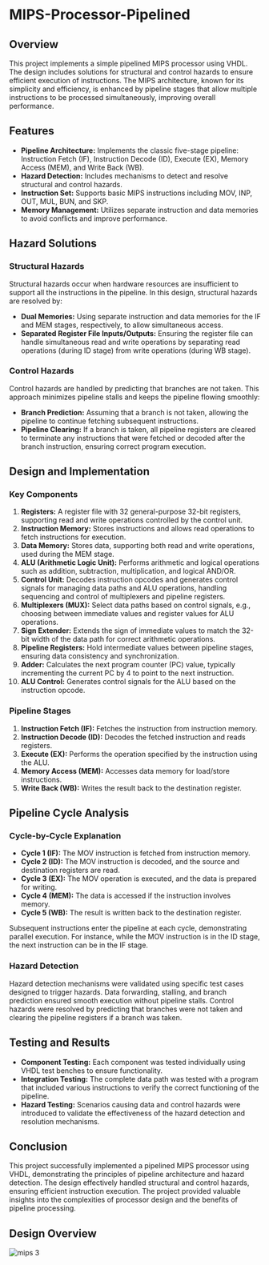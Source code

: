 # MIPS-Processor-Pipelined

## Overview
This project implements a simple pipelined MIPS processor using VHDL. The design includes solutions for structural and control hazards to ensure efficient execution of instructions. The MIPS architecture, known for its simplicity and efficiency, is enhanced by pipeline stages that allow multiple instructions to be processed simultaneously, improving overall performance.

## Features
- **Pipeline Architecture:** Implements the classic five-stage pipeline: Instruction Fetch (IF), Instruction Decode (ID), Execute (EX), Memory Access (MEM), and Write Back (WB).
- **Hazard Detection:** Includes mechanisms to detect and resolve structural and control hazards.
- **Instruction Set:** Supports basic MIPS instructions including MOV, INP, OUT, MUL, BUN, and SKP.
- **Memory Management:** Utilizes separate instruction and data memories to avoid conflicts and improve performance.

## Hazard Solutions

### Structural Hazards
Structural hazards occur when hardware resources are insufficient to support all the instructions in the pipeline. In this design, structural hazards are resolved by:
- **Dual Memories:** Using separate instruction and data memories for the IF and MEM stages, respectively, to allow simultaneous access.
- **Separated Register File Inputs/Outputs:** Ensuring the register file can handle simultaneous read and write operations by separating read operations (during ID stage) from write operations (during WB stage).

### Control Hazards
Control hazards are handled by predicting that branches are not taken. This approach minimizes pipeline stalls and keeps the pipeline flowing smoothly:
- **Branch Prediction:** Assuming that a branch is not taken, allowing the pipeline to continue fetching subsequent instructions.
- **Pipeline Clearing:** If a branch is taken, all pipeline registers are cleared to terminate any instructions that were fetched or decoded after the branch instruction, ensuring correct program execution.

## Design and Implementation

### Key Components
1. **Registers:** A register file with 32 general-purpose 32-bit registers, supporting read and write operations controlled by the control unit.
2. **Instruction Memory:** Stores instructions and allows read operations to fetch instructions for execution.
3. **Data Memory:** Stores data, supporting both read and write operations, used during the MEM stage.
4. **ALU (Arithmetic Logic Unit):** Performs arithmetic and logical operations such as addition, subtraction, multiplication, and logical AND/OR.
5. **Control Unit:** Decodes instruction opcodes and generates control signals for managing data paths and ALU operations, handling sequencing and control of multiplexers and pipeline registers.
6. **Multiplexers (MUX):** Select data paths based on control signals, e.g., choosing between immediate values and register values for ALU operations.
7. **Sign Extender:** Extends the sign of immediate values to match the 32-bit width of the data path for correct arithmetic operations.
8. **Pipeline Registers:** Hold intermediate values between pipeline stages, ensuring data consistency and synchronization.
9. **Adder:** Calculates the next program counter (PC) value, typically incrementing the current PC by 4 to point to the next instruction.
10. **ALU Control:** Generates control signals for the ALU based on the instruction opcode.

### Pipeline Stages
1. **Instruction Fetch (IF):** Fetches the instruction from instruction memory.
2. **Instruction Decode (ID):** Decodes the fetched instruction and reads registers.
3. **Execute (EX):** Performs the operation specified by the instruction using the ALU.
4. **Memory Access (MEM):** Accesses data memory for load/store instructions.
5. **Write Back (WB):** Writes the result back to the destination register.

## Pipeline Cycle Analysis
### Cycle-by-Cycle Explanation
- **Cycle 1 (IF):** The MOV instruction is fetched from instruction memory.
- **Cycle 2 (ID):** The MOV instruction is decoded, and the source and destination registers are read.
- **Cycle 3 (EX):** The MOV operation is executed, and the data is prepared for writing.
- **Cycle 4 (MEM):** The data is accessed if the instruction involves memory.
- **Cycle 5 (WB):** The result is written back to the destination register.

Subsequent instructions enter the pipeline at each cycle, demonstrating parallel execution. For instance, while the MOV instruction is in the ID stage, the next instruction can be in the IF stage.

### Hazard Detection
Hazard detection mechanisms were validated using specific test cases designed to trigger hazards. Data forwarding, stalling, and branch prediction ensured smooth execution without pipeline stalls. Control hazards were resolved by predicting that branches were not taken and clearing the pipeline registers if a branch was taken.

## Testing and Results
- **Component Testing:** Each component was tested individually using VHDL test benches to ensure functionality.
- **Integration Testing:** The complete data path was tested with a program that included various instructions to verify the correct functioning of the pipeline.
- **Hazard Testing:** Scenarios causing data and control hazards were introduced to validate the effectiveness of the hazard detection and resolution mechanisms.

## Conclusion
This project successfully implemented a pipelined MIPS processor using VHDL, demonstrating the principles of pipeline architecture and hazard detection. The design effectively handled structural and control hazards, ensuring efficient instruction execution. The project provided valuable insights into the complexities of processor design and the benefits of pipeline processing.

## Design Overview
![mips  3](https://github.com/mha66/MIPS-processor-pipelined/assets/123664862/82e85e6a-82a5-48a6-b66f-76feca8f5bbb)
